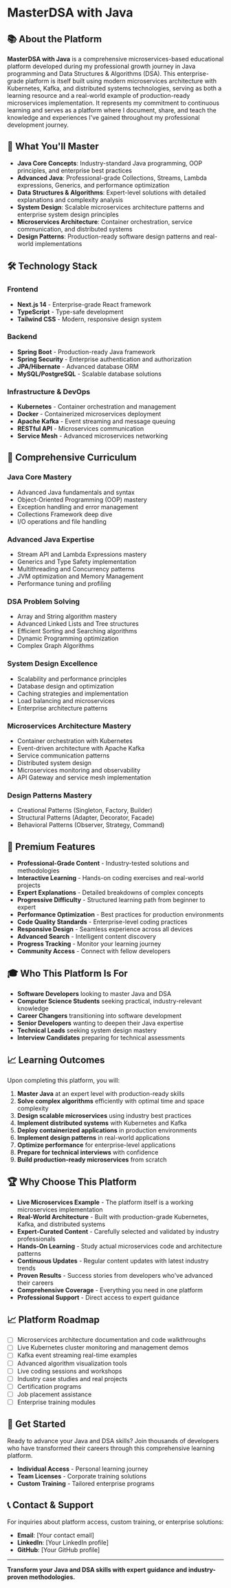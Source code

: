 # MasterDSA with Java

## 📚 About the Platform

**MasterDSA with Java** is a comprehensive microservices-based educational platform developed during my professional growth journey in Java programming and Data Structures & Algorithms (DSA). This enterprise-grade platform is itself built using modern microservices architecture with Kubernetes, Kafka, and distributed systems technologies, serving as both a learning resource and a real-world example of production-ready microservices implementation. It represents my commitment to continuous learning and serves as a platform where I document, share, and teach the knowledge and experiences I've gained throughout my professional development journey.

## 🎯 What You'll Master

- **Java Core Concepts**: Industry-standard Java programming, OOP principles, and enterprise best practices
- **Advanced Java**: Professional-grade Collections, Streams, Lambda expressions, Generics, and performance optimization
- **Data Structures & Algorithms**: Expert-level solutions with detailed explanations and complexity analysis
- **System Design**: Scalable microservices architecture patterns and enterprise system design principles
- **Microservices Architecture**: Container orchestration, service communication, and distributed systems
- **Design Patterns**: Production-ready software design patterns and real-world implementations

## 🛠️ Technology Stack

### Frontend

- **Next.js 14** - Enterprise-grade React framework
- **TypeScript** - Type-safe development
- **Tailwind CSS** - Modern, responsive design system

### Backend

- **Spring Boot** - Production-ready Java framework
- **Spring Security** - Enterprise authentication and authorization
- **JPA/Hibernate** - Advanced database ORM
- **MySQL/PostgreSQL** - Scalable database solutions

### Infrastructure & DevOps

- **Kubernetes** - Container orchestration and management
- **Docker** - Containerized microservices deployment
- **Apache Kafka** - Event streaming and message queuing
- **RESTful API** - Microservices communication
- **Service Mesh** - Advanced microservices networking

## 📖 Comprehensive Curriculum

### Java Core Mastery

- Advanced Java fundamentals and syntax
- Object-Oriented Programming (OOP) mastery
- Exception handling and error management
- Collections Framework deep dive
- I/O operations and file handling

### Advanced Java Expertise

- Stream API and Lambda Expressions mastery
- Generics and Type Safety implementation
- Multithreading and Concurrency patterns
- JVM optimization and Memory Management
- Performance tuning and profiling

### DSA Problem Solving

- Array and String algorithm mastery
- Advanced Linked Lists and Tree structures
- Efficient Sorting and Searching algorithms
- Dynamic Programming optimization
- Complex Graph Algorithms

### System Design Excellence

- Scalability and performance principles
- Database design and optimization
- Caching strategies and implementation
- Load balancing and microservices
- Enterprise architecture patterns

### Microservices Architecture Mastery

- Container orchestration with Kubernetes
- Event-driven architecture with Apache Kafka
- Service communication patterns
- Distributed system design
- Microservices monitoring and observability
- API Gateway and service mesh implementation

### Design Patterns Mastery

- Creational Patterns (Singleton, Factory, Builder)
- Structural Patterns (Adapter, Decorator, Facade)
- Behavioral Patterns (Observer, Strategy, Command)

## 🚀 Premium Features

- **Professional-Grade Content** - Industry-tested solutions and methodologies
- **Interactive Learning** - Hands-on coding exercises and real-world projects
- **Expert Explanations** - Detailed breakdowns of complex concepts
- **Progressive Difficulty** - Structured learning path from beginner to expert
- **Performance Optimization** - Best practices for production environments
- **Code Quality Standards** - Enterprise-level coding practices
- **Responsive Design** - Seamless experience across all devices
- **Advanced Search** - Intelligent content discovery
- **Progress Tracking** - Monitor your learning journey
- **Community Access** - Connect with fellow developers

## 🎓 Who This Platform Is For

- **Software Developers** looking to master Java and DSA
- **Computer Science Students** seeking practical, industry-relevant knowledge
- **Career Changers** transitioning into software development
- **Senior Developers** wanting to deepen their Java expertise
- **Technical Leads** seeking system design mastery
- **Interview Candidates** preparing for technical assessments

## 📈 Learning Outcomes

Upon completing this platform, you will:

1. **Master Java** at an expert level with production-ready skills
2. **Solve complex algorithms** efficiently with optimal time and space complexity
3. **Design scalable microservices** using industry best practices
4. **Implement distributed systems** with Kubernetes and Kafka
5. **Deploy containerized applications** in production environments
6. **Implement design patterns** in real-world applications
7. **Optimize performance** for enterprise-level applications
8. **Prepare for technical interviews** with confidence
9. **Build production-ready microservices** from scratch

## 🏆 Why Choose This Platform

- **Live Microservices Example** - The platform itself is a working microservices implementation
- **Real-World Architecture** - Built with production-grade Kubernetes, Kafka, and distributed systems
- **Expert-Curated Content** - Carefully selected and validated by industry professionals
- **Hands-On Learning** - Study actual microservices code and architecture patterns
- **Continuous Updates** - Regular content updates with latest industry trends
- **Proven Results** - Success stories from developers who've advanced their careers
- **Comprehensive Coverage** - Everything you need in one platform
- **Professional Support** - Direct access to expert guidance

## 📈 Platform Roadmap

- [ ] Microservices architecture documentation and code walkthroughs
- [ ] Live Kubernetes cluster monitoring and management demos
- [ ] Kafka event streaming real-time examples
- [ ] Advanced algorithm visualization tools
- [ ] Live coding sessions and workshops
- [ ] Industry case studies and real projects
- [ ] Certification programs
- [ ] Job placement assistance
- [ ] Enterprise training modules

## 🤝 Get Started

Ready to advance your Java and DSA skills? Join thousands of developers who have transformed their careers through this comprehensive learning platform.

- **Individual Access** - Personal learning journey
- **Team Licenses** - Corporate training solutions
- **Custom Training** - Tailored enterprise programs

## 📞 Contact & Support

For inquiries about platform access, custom training, or enterprise solutions:

- **Email**: [Your contact email]
- **LinkedIn**: [Your LinkedIn profile]
- **GitHub**: [Your GitHub profile]

---

**Transform your Java and DSA skills with expert guidance and industry-proven methodologies.**
